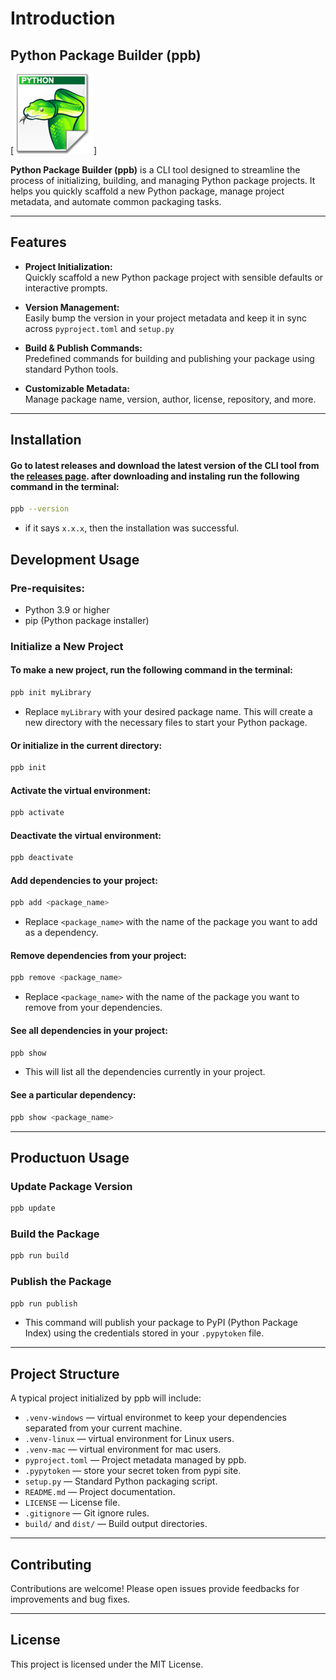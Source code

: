 # Introduction
## Python Package Builder (ppb)

[![Python Package Builder Logo](images/logo.png)]

**Python Package Builder (ppb)** is a CLI tool designed to streamline the process of initializing, building, and managing Python package projects. It helps you quickly scaffold a new Python package, manage project metadata, and automate common packaging tasks.

---
## Features

- **Project Initialization:**  
  Quickly scaffold a new Python package project with sensible defaults or interactive prompts.

- **Version Management:**  
  Easily bump the version in your project metadata and keep it in sync across `pyproject.toml` and `setup.py`

- **Build & Publish Commands:**  
  Predefined commands for building and publishing your package using standard Python tools.

- **Customizable Metadata:**  
  Manage package name, version, author, license, repository, and more.

---
## Installation

#### Go to latest releases and download the latest version of the CLI tool from the [releases page](https://github.com/mahfuz0712/python-package-builder/releases/). after downloading and instaling run the following command in the terminal:
```sh
ppb --version
```
* if it says `x.x.x`, then the installation was successful.
## Development Usage
### Pre-requisites:
- Python 3.9 or higher
- pip (Python package installer)

### Initialize a New Project

#### To make a new project, run the following command in the terminal:
```sh
ppb init myLibrary 
```
* Replace `myLibrary` with your desired package name. This will create a new directory with the necessary files to start your Python package.


#### Or initialize in the current directory:

```sh
ppb init 
```

#### Activate the virtual environment:
```sh
ppb activate
```
#### Deactivate the virtual environment:
```sh
ppb deactivate
```

#### Add dependencies to your project:
```sh
ppb add <package_name>
```
* Replace `<package_name>` with the name of the package you want to add as a dependency.
#### Remove dependencies from your project:
```sh
ppb remove <package_name>
```
* Replace `<package_name>` with the name of the package you want to remove from your dependencies.

#### See all dependencies in your project:
```sh
ppb show
```
* This will list all the dependencies currently in your project.

#### See a particular dependency:
```sh
ppb show <package_name>
```
---
## Productuon Usage
### Update Package Version
```sh
ppb update
```
### Build the Package
```sh
ppb run build
```
### Publish the Package

```sh
ppb run publish
```
* This command will publish your package to PyPI (Python Package Index) using the credentials stored in your `.pypytoken` file.

---

## Project Structure

A typical project initialized by ppb will include:

- `.venv-windows` — virtual environmet to keep your dependencies separated from your current machine.
- `.venv-linux` — virtual environment for Linux users.
- `.venv-mac` — virtual environment for  mac users.
- `pyproject.toml` — Project metadata managed by ppb.
- `.pypytoken` — store your secret token from pypi site.
- `setup.py` — Standard Python packaging script.
- `README.md` — Project documentation.
- `LICENSE` — License file.
- `.gitignore` — Git ignore rules.
- `build/` and `dist/` — Build output directories.


---

## Contributing

Contributions are welcome! Please open issues provide feedbacks for improvements and bug fixes.

---

## License

This project is licensed under the MIT License.